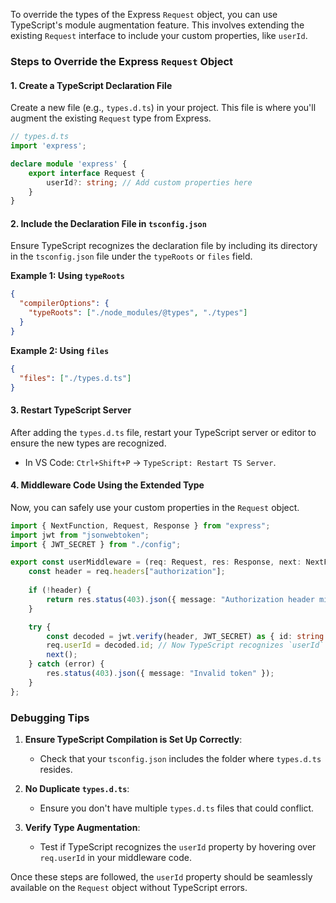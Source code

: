 To override the types of the Express `Request` object, you can use TypeScript's module augmentation feature. This involves extending the existing `Request` interface to include your custom properties, like `userId`.

### Steps to Override the Express `Request` Object

#### 1. **Create a TypeScript Declaration File**
   Create a new file (e.g., `types.d.ts`) in your project. This file is where you'll augment the existing `Request` type from Express.

   ```typescript
   // types.d.ts
   import 'express';

   declare module 'express' {
       export interface Request {
           userId?: string; // Add custom properties here
       }
   }
   ```

#### 2. **Include the Declaration File in `tsconfig.json`**
   Ensure TypeScript recognizes the declaration file by including its directory in the `tsconfig.json` file under the `typeRoots` or `files` field.

   **Example 1: Using `typeRoots`**
   ```json
   {
     "compilerOptions": {
       "typeRoots": ["./node_modules/@types", "./types"]
     }
   }
   ```

   **Example 2: Using `files`**
   ```json
   {
     "files": ["./types.d.ts"]
   }
   ```

#### 3. **Restart TypeScript Server**
   After adding the `types.d.ts` file, restart your TypeScript server or editor to ensure the new types are recognized.

   - In VS Code: `Ctrl+Shift+P` → `TypeScript: Restart TS Server`.

#### 4. **Middleware Code Using the Extended Type**
   Now, you can safely use your custom properties in the `Request` object.

   ```typescript
   import { NextFunction, Request, Response } from "express";
   import jwt from "jsonwebtoken";
   import { JWT_SECRET } from "./config";

   export const userMiddleware = (req: Request, res: Response, next: NextFunction) => {
       const header = req.headers["authorization"];
       
       if (!header) {
           return res.status(403).json({ message: "Authorization header missing" });
       }

       try {
           const decoded = jwt.verify(header, JWT_SECRET) as { id: string }; // Cast to the JWT payload type
           req.userId = decoded.id; // Now TypeScript recognizes `userId`
           next();
       } catch (error) {
           res.status(403).json({ message: "Invalid token" });
       }
   };
   ```

### Debugging Tips
1. **Ensure TypeScript Compilation is Set Up Correctly**:
   - Check that your `tsconfig.json` includes the folder where `types.d.ts` resides.

2. **No Duplicate `types.d.ts`**:
   - Ensure you don't have multiple `types.d.ts` files that could conflict.

3. **Verify Type Augmentation**:
   - Test if TypeScript recognizes the `userId` property by hovering over `req.userId` in your middleware code.

Once these steps are followed, the `userId` property should be seamlessly available on the `Request` object without TypeScript errors.